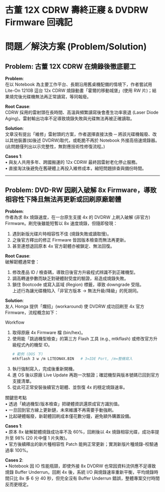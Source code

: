 # 古董 12X CDRW 壽終正寢 & DVDRW Firmware 回魂記

# 問題／解決方案 (Problem/Solution)

## Problem: 古董 12X CDRW 在燒錄後徹底罷工

**Problem**:  
在以 Notebook 為主要工作平台、長期沿用舊桌機配備的情境下，作者嘗試用 Lite-On 1210B 這台 12x CDRW 燒錄動畫「霍爾的移動城堡」(使用 RW 片)；結果燒完後光碟機無法再正常讀寫，等同報廢。

**Root Cause**:  
CDRW 採用的雷射頭在長時間、高溫與頻繁讀寫後會產生功率衰退 (Laser Diode Aging)。雷射輸出功率不足導致燒錄失敗與光碟無法再被正確讀取。

**Solution**:  
文章沒有提出「維修」雷射頭的方案，作者選擇直接汰換 ─ 將該光碟機報廢、改以其他裝置(如後述 DVDRW)取代，或乾脆不再於 Notebook 外接高倍速燒錄器。  
(此問題僅列出以示完整性，無對應技術性修復流程。)

**Cases 1**:  
• 與友人共用多年、跨國搬運的 12x CDRW 最終因雷射老化停止服務。  
• 直接淘汰後避免在舊硬體上再投入維修成本，縮短問題排查與備份時間。

---

## Problem: DVD-RW 因刷入破解 8x Firmware，導致相容性下降且無法再更新或回刷原廠韌體

**Problem**:  
作者為求 8x 燒錄速度，在一台原生支援 4x 的 DVDRW 上刷入破解 (非官方) Firmware。刷完後雖能短暫以 8x 速度燒錄，但隨即發現：  
1. 遇到新版光碟片時相容性不佳 (燒錄失敗或讀取慢)。  
2. 之後官方釋出的修正 Firmware 皆因版本檢查而無法再更新。  
3. 甚至連想退回原本 4x 官方韌體亦被鎖定、無法回復。

**Root Cause**:  
破解韌體通常會：  
1. 修改產品 ID / 檢查碼，導致日後官方升級程式辨識不到正確機型。  
2. 調高轉速參數而缺乏對硬體耐受度的驗證，易造成燒錄失敗。  
3. 鎖住 Bootcode 或寫入區域 (Region) 標籤，導致 downgrade 受阻。  
上述行為讓光碟機陷入「非官方版本 → 無法升級/降級」的死胡同。

**Solution**:  
友人 Honga 提供「爛招」(workaround) 使 DVDRW 成功回刷至 4x 官方 Firmware，流程概念如下：  

Workflow  
1. 取得原廠 4x Firmware 檔 (bin/hex)。  
2. 使用能「跳過機型檢查」的第三方 Flash 工具 (e.g., mtkflash) 或修改官方升級程式內的機型 ID。  
   ```bash
   # 範例 (DOS 下)
   mtkflash 3 w /m LITEON4X.BIN   # 3=IDE Port, /m=整機寫入
   ```  
3. 執行強制寫入，完成後重新開機。  
4. 進 OS 後以原廠 Live Update 再跑一次驗證；確認機型與版本號碼已回到官方支援清單。  
5. 從此可正常安裝後續官方韌體、並恢復 4x 的穩定燒錄速率。

關鍵思考點  
• 透過「繞過機型/版本檢查」把硬體資訊還原成官方識別值。  
• 一旦回到官方線上更新鏈，未來維護不再需要手動強刷。  
• 比起硬體報廢，新韌體回刷成本僅花數分鐘，避免額外購置設備。

**Cases 1**:  
• 原本 8x 破解韌體燒錄成功率不及 60%，回刷後以 4x 燒錄相容光碟，成功率提升至 98% (20 片中僅 1 片失敗)。  
• 官方後續釋出的新片種相容性 Patch 能夠正常更新；實測新版片種燒錄-校驗通過率 100%。  

**Cases 2**:  
• Notebook 因 IO 性能瓶頸，即使外接 8x DVDRW 也常因資料流供應不足導致燒錄 Buffer Underrun。回刷 4x 後，系統 I/O 與燒錄速率重新平衡，平均燒錄時間只比 8x 多 6 分 40 秒，但完全沒有 Buffer Underrun 錯誤，整體專案交付時間反而更穩定。